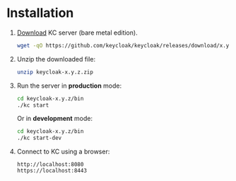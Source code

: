 # Installation

1. [Download](https://www.keycloak.org/downloads) KC server (bare metal edition).
   
   ```bash
   wget -qO https://github.com/keycloak/keycloak/releases/download/x.y.z/keycloak-x.y.z.zip
   ```

2. Unzip the downloaded file:
   
   ```bash
   unzip keycloak-x.y.z.zip
   ```

3. Run the server in **production** mode:
   
   ```bash
   cd keycloak-x.y.z/bin
   ./kc start
   ```
   
   Or in **development** mode:
   
   ```bash
   cd keycloak-x.y.z/bin
   ./kc start-dev
   ```

4. Connect to KC using a browser:
   
   ```
   http://localhost:8080
   https://localhost:8443
   ```
